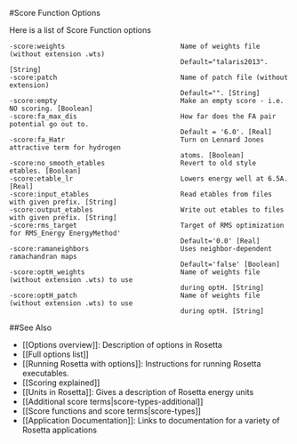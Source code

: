 #Score Function Options

Here is a list of Score Function options

```
-score:weights                             Name of weights file (without extension .wts)
                                           Default="talaris2013". [String]
-score:patch                               Name of patch file (without extension)
                                           Default="". [String]
-score:empty                               Make an empty score - i.e. NO scoring. [Boolean]
-score:fa_max_dis                          How far does the FA pair potential go out to.
                                           Default = '6.0'. [Real]
-score:fa_Hatr                             Turn on Lennard Jones attractive term for hydrogen 
                                           atoms. [Boolean]
-score:no_smooth_etables                   Revert to old style etables. [Boolean]
-score:etable_lr                           Lowers energy well at 6.5A. [Real]
-score:input_etables                       Read etables from files with given prefix. [String]
-score:output_etables                      Write out etables to files with given prefix. [String]
-score:rms_target                          Target of RMS optimization for RMS_Energy EnergyMethod' 
                                           Default='0.0' [Real]
-score:ramaneighbors                       Uses neighbor-dependent ramachandran maps
                                           Default='false' [Boolean]
-score:optH_weights                        Name of weights file (without extension .wts) to use 
                                           during optH. [String]
-score:optH_patch                          Name of weights file (without extension .wts) to use 
                                           during optH. [String]
```

##See Also

* [[Options overview]]: Description of options in Rosetta
* [[Full options list]]
* [[Running Rosetta with options]]: Instructions for running Rosetta executables.
* [[Scoring explained]]
* [[Units in Rosetta]]: Gives a description of Rosetta energy units
* [[Additional score terms|score-types-additional]]
* [[Score functions and score terms|score-types]]
* [[Application Documentation]]: Links to documentation for a variety of Rosetta applications

